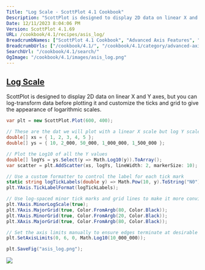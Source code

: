 ```yaml
---
Title: "Log Scale - ScottPlot 4.1 Cookbook"
Description: "ScottPlot is designed to display 2D data on linear X and Y axes, but you can log-transform data before plotting it and customize the ticks and grid to give the appearance of logarithmic scales."
Date: 12/11/2023 8:04:06 PM
Version: ScottPlot 4.1.69
URL: /cookbook/4.1/recipes/asis_log/
BreadcrumbNames: ["ScottPlot 4.1 Cookbook", "Advanced Axis Features", "Log Scale"]
BreadcrumbUrls: ["/cookbook/4.1/", "/cookbook/4.1/category/advanced-axis-features", "/cookbook/4.1/recipes/asis_log/"]
SearchUrl: "/cookbook/4.1/search/"
OgImage: "/cookbook/4.1/images/asis_log.png"
---
```


<h2><a href='/cookbook/4.1/recipes/asis_log/'>Log Scale</a></h2>

ScottPlot is designed to display 2D data on linear X and Y axes, but you can log-transform data before plotting it and customize the ticks and grid to give the appearance of logarithmic scales.

```cs
var plt = new ScottPlot.Plot(600, 400);

// These are the dat we will plot with a linear X scale but log Y scale
double[] xs = { 1, 2, 3, 4, 5 };
double[] ys = { 10, 2_000, 50_000, 1_000_000, 1_500_000 };

// Plot the Log10 of all the Y values
double[] logYs = ys.Select(y => Math.Log10(y)).ToArray();
var scatter = plt.AddScatter(xs, logYs, lineWidth: 2, markerSize: 10);

// Use a custom formatter to control the label for each tick mark
static string logTickLabels(double y) => Math.Pow(10, y).ToString("N0");
plt.YAxis.TickLabelFormat(logTickLabels);

// Use log-spaced minor tick marks and grid lines to make it more convincing
plt.YAxis.MinorLogScale(true);
plt.YAxis.MajorGrid(true, Color.FromArgb(80, Color.Black));
plt.YAxis.MinorGrid(true, Color.FromArgb(20, Color.Black));
plt.XAxis.MajorGrid(true, Color.FromArgb(80, Color.Black));

// Set the axis limits manually to ensure edges terminate at desirable locations
plt.SetAxisLimits(0, 6, 0, Math.Log10(10_000_000));

plt.SaveFig("asis_log.png");
```

<img src='../../images/asis_log.png' class='d-block mx-auto my-5' />


